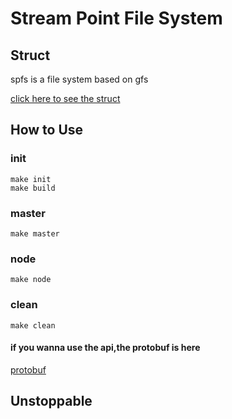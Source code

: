 # Stream Point File System
## Struct
spfs is a file system based on gfs

[click here to see the struct](https://github.com/mahaonan001/dsfs/blob/main/Spfs.pdf)
## How to Use
### init
```
make init
make build
```
### master
```
make master
```
### node
```
make node
```
### clean
```
make clean
```
#### if you wanna use the api,the protobuf is here
[protobuf](https://github.com/mahaonan001/dsfs/blob/main/proto/filetransfer.proto)

## Unstoppable